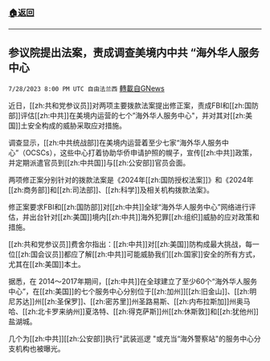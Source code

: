 ###  [:house:返回](README.md)
---


## 参议院提出法案，责成调查美境内中共 “海外华人服务中心
`7/28/2023 8:00 PM UTC 自由法兰西` [轉載自GNews](https://gnews.org/articles/1496012)

近日，[[zh:共和党参议员]]对两项主要拨款法案提出修正案，责成FBI和[[zh:国防部]]评估[[zh:中共]]在美境内运营的七个”海外华人服务中心"，并对其对[[zh:美国]]土安全构成的威胁采取应对措施。

  

调查显示，[[zh:中共统战部]]在美境内运营着至少七家“海外华人服务中心”（OCSCs），这些中心打着协助华侨申请护照的幌子，宣传[[zh:中共]]政策，并定期派遣官员到[[zh:中共国]]与[[zh:公安部]]官员会面。

  

两项修正案分别针对的拨款法案是《2024年[[zh:国防授权法案]]》和《2024年[[zh:商务部]]和[[zh:司法部]]、[[zh:科学]]及相关机构拨款法案》。

  

修正案要求FBI和[[zh:国防部]]对[[zh:中共]]全球“海外华人服务中心”网络进行评估，并出台针对[[zh:美国]]境内[[zh:中共]]海外犯罪[[zh:组织]]威胁的应对政策和措施。  

  

[[zh:共和党参议员]]费舍尔指出：[[zh:中共]]对[[zh:美国]]防构成最大挑战，每一位[[zh:国会议员]]都应了解[[zh:中共]]可能威胁我们[[zh:国家]]安全的所有方式，尤其在[[zh:美国]]本土。

  

据悉，在 2014～2017年期间，[[zh:中共]]在全球建立了至少60个“海外华人服务中心”，在[[zh:美国]]的七个服务中心分别位于[[zh:加州]][[zh:旧金山]]、[[zh:明尼苏达]]州[[zh:圣保罗]]、[[zh:密苏里]]州圣路易斯、[[zh:内布拉斯加]]州奥马哈、[[zh:北卡罗来纳州]]夏洛特、[[zh:得克萨斯]]州[[zh:休斯敦]]和[[zh:犹他州]]盐湖城。 

  

几个为[[zh:中共]][[zh:公安部]]执行"武装巡逻 "或充当“海外警察站"的服务中心分支机构也被曝光。
